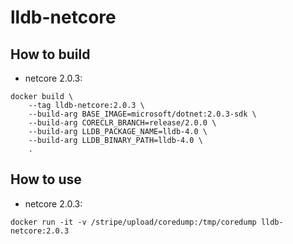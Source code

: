 # lldb-netcore

## How to build
- netcore 2.0.3:
```
docker build \
	--tag lldb-netcore:2.0.3 \
	--build-arg BASE_IMAGE=microsoft/dotnet:2.0.3-sdk \
	--build-arg CORECLR_BRANCH=release/2.0.0 \
	--build-arg LLDB_PACKAGE_NAME=lldb-4.0 \
	--build-arg LLDB_BINARY_PATH=lldb-4.0 \
	.
```

## How to use
- netcore 2.0.3:
```
docker run -it -v /stripe/upload/coredump:/tmp/coredump lldb-netcore:2.0.3
```
